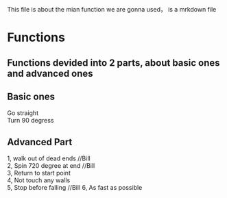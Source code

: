 This file is about the mian function we are gonna used， is a mrkdown file

# Functions

## Functions devided into 2 parts, about basic ones and advanced ones


## Basic ones
Go straight  
Turn 90 degress

## Advanced Part  
1, walk out of dead ends  //Bill  
2, Spin 720 degree at end  //Bill  
3, Return to start point  
4, Not touch any walls  
5, Stop before falling  //Bill
6, As fast as possible
